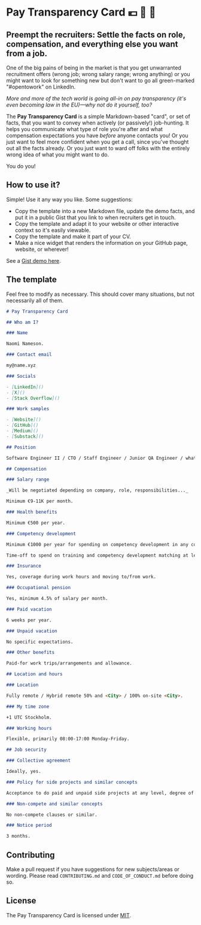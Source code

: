 # Pay Transparency Card 💶 🔎 🔖

## Preempt the recruiters: Settle the facts on role, compensation, and everything else you want from a job.

One of the big pains of being in the market is that you get unwarranted recruitment offers (wrong job; wrong salary range; wrong anything) or you might want to look for something new but don't want to go all green-marked "#opentowork" on LinkedIn.

_More and more of the tech world is going all-in on pay transparency (it's even becoming law in the EU)—why not do it yourself, too?_

The **Pay Transparency Card** is a simple Markdown-based "card", or set of facts, that you want to convey when actively (or passively!) job-hunting. It helps you communicate what type of role you're after and what compensation expectations you have _before_ anyone contacts you! Or you just want to feel more confident when you get a call, since you've thought out all the facts already. Or you just want to ward off folks with the entirely wrong idea of what you might want to do.

You do you!

## How to use it?

Simple! Use it any way you like. Some suggestions:

- Copy the template into a new Markdown file, update the demo facts, and put it in a public Gist that you link to when recruiters get in touch.
- Copy the template and adapt it to your website or other interactive context so it's easily viewable.
- Copy the template and make it part of your CV.
- Make a nice widget that renders the information on your GitHub page, website, or wherever!

See a [Gist demo here](https://gist.github.com/mikaelvesavuori/ffdbb4b4441a1d46fe557f3f6806c300).

## The template

Feel free to modify as necessary. This should cover many situations, but not necessarily all of them.

```markdown
# Pay Transparency Card

## Who am I?

### Name

Naomi Nameson.

### Contact email

my@name.xyz

### Socials

- [LinkedIn]()
- [X]()
- [Stack Overflow]()

### Work samples

- [Website]()
- [GitHub]()
- [Medium]()
- [Substack]()

## Position

Software Engineer II / CTO / Staff Engineer / Junior QA Engineer / whatever your desired role(s) are.

## Compensation

### Salary range

_Will be negotiated depending on company, role, responsibilities..._

Minimum €9-11K per month.

### Health benefits

Minimum €500 per year.

### Competency development

Minimum €1000 per year for spending on competency development in any conventional form, such as books, subscriptions, courses, or classes.

Time-off to spend on training and competency development matching at least 2 full weeks per working year.

### Insurance

Yes, coverage during work hours and moving to/from work.

### Occupational pension

Yes, minimum 4.5% of salary per month.

### Paid vacation

6 weeks per year.

### Unpaid vacation

No specific expectations.

### Other benefits

Paid-for work trips/arrangements and allowance.

## Location and hours

### Location

Fully remote / Hybrid remote 50% and <City> / 100% on-site <City>.

### My time zone

+1 UTC Stockholm.

### Working hours

Flexible, primarily 08:00-17:00 Monday-Friday.

## Job security

### Collective agreement

Ideally, yes.

### Policy for side projects and similar concepts

Acceptance to do paid and unpaid side projects at any level, degree of involvement, or context as long as it does not interfere, harm, or otherwise clearly and negatively affect work performance.

### Non-compete and similar concepts

No non-compete clauses or similar.

### Notice period

3 months.
```

## Contributing

Make a pull request if you have suggestions for new subjects/areas or wording. Please read `CONTRIBUTING.md` and `CODE_OF_CONDUCT.md` before doing so.

## License

The Pay Transparency Card is licensed under [MIT](https://www.tldrlegal.com/license/mit-license).
